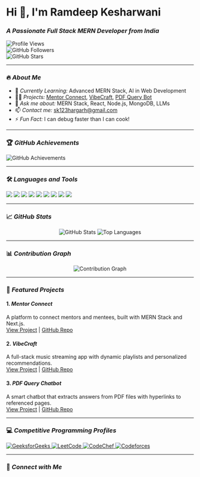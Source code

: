 # Hi 👋, I'm Ramdeep Kesharwani  

### *A Passionate Full Stack MERN Developer from India*

![Profile Views](https://komarev.com/ghpvc/?username=ram8528&label=Profile%20Views&color=0e75b6&style=flat)  
![GitHub Followers](https://img.shields.io/github/followers/ram8528?label=Followers&style=social)  
![GitHub Stars](https://img.shields.io/github/stars/ram8528?label=Stars&style=social)

---

### 🔥 *About Me*
- 🌱 *Currently Learning:* Advanced MERN Stack, AI in Web Development  
- 👨‍💻 *Projects:* [Mentor Connect](#), [VibeCraft](#), [PDF Query Bot](#)  
- 💬 *Ask me about:* MERN Stack, React, Node.js, MongoDB, LLMs  
- 📫 *Contact me:* [sk123hargarh@gmail.com](mailto:sk123hargarh@gmail.com)  
- ⚡ *Fun Fact:* I can debug faster than I can cook!

---

### 🏆 *GitHub Achievements*
<p align="left">
    <img src="https://github-profile-trophy.vercel.app/?username=ram8528&theme=onedark&row=1&column=6" alt="GitHub Achievements" />
</p>

---

### 🛠️ *Languages and Tools*
<p align="left">
    <img src="https://img.shields.io/badge/JavaScript-323330?style=for-the-badge&logo=javascript&logoColor=F7DF1E" />
    <img src="https://img.shields.io/badge/React-20232A?style=for-the-badge&logo=react&logoColor=61DAFB" />
    <img src="https://img.shields.io/badge/Node.js-43853D?style=for-the-badge&logo=node.js&logoColor=white" />
    <img src="https://img.shields.io/badge/MongoDB-4EA94B?style=for-the-badge&logo=mongodb&logoColor=white" />
    <img src="https://img.shields.io/badge/HTML5-E34F26?style=for-the-badge&logo=html5&logoColor=white" />
    <img src="https://img.shields.io/badge/CSS3-1572B6?style=for-the-badge&logo=css3&logoColor=white" />
    <img src="https://img.shields.io/badge/TailwindCSS-38B2AC?style=for-the-badge&logo=tailwind-css&logoColor=white" />
    <img src="https://img.shields.io/badge/Git-F05032?style=for-the-badge&logo=git&logoColor=white" />
    <img src="https://img.shields.io/badge/Docker-2496ED?style=for-the-badge&logo=docker&logoColor=white" />
</p>

---

### 📈 *GitHub Stats*
<p align="center">
    <img src="https://github-readme-stats.vercel.app/api?username=ram8528&show_icons=true&theme=radical&hide_border=true" alt="GitHub Stats" />
    <img src="https://github-readme-stats.vercel.app/api/top-langs/?username=ram8528&layout=compact&theme=radical&hide_border=true" alt="Top Languages" />
</p>

---

### 📊 *Contribution Graph*
<p align="center">
    <img src="https://github-readme-activity-graph.vercel.app/graph?username=ram8528&bg_color=1a1b27&color=9cf&line=5BCDEC&point=F1F0C0&hide_border=true" alt="Contribution Graph" />
</p>

---

### 🌟 *Featured Projects*
#### 1. *Mentor Connect*  
A platform to connect mentors and mentees, built with MERN Stack and Next.js.  
[View Project](#) | [GitHub Repo](#)  

#### 2. *VibeCraft*  
A full-stack music streaming app with dynamic playlists and personalized recommendations.  
[View Project](#) | [GitHub Repo](#)  

#### 3. *PDF Query Chatbot*  
A smart chatbot that extracts answers from PDF files with hyperlinks to referenced pages.  
[View Project](#) | [GitHub Repo](#)

---

### 💻 *Competitive Programming Profiles*
<p align="left">
    <a href="https://geeksforgeeks.org/skcoder123" target="_blank">
        <img src="https://img.shields.io/badge/GeeksforGeeks-0F9D58?style=for-the-badge&logo=geeksforgeeks&logoColor=white" alt="GeeksforGeeks" />
    </a>
    <a href="https://www.leetcode.com/ram8528" target="_blank">
        <img src="https://img.shields.io/badge/LeetCode-FFA116?style=for-the-badge&logo=leetcode&logoColor=white" alt="LeetCode" />
    </a>
    <a href="https://www.leetcode.com/ram8528" target="_blank">
        <img src="https://img.shields.io/badge/CodeChef-5B4638?style=for-the-badge&logo=codechef&logoColor=white" alt="CodeChef" />
    </a>
    <a href="https://www.leetcode.com/ram8528" target="_blank">
        <img src="https://img.shields.io/badge/Codeforces-1F8ACB?style=for-the-badge&logo=codeforces&logoColor=white" alt="Codeforces" />
    </a>
</p>

---

### 🤝 *Connect with Me*
<p align="left">
    <a href="https://linkedin.com/in/ramdeepkesharwani" target="_blank">
        <img src="https://img
